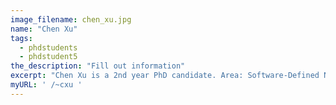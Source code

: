 ```yaml
---
image_filename: chen_xu.jpg
name: "Chen Xu"
tags:
  - phdstudents
  - phdstudent5
the_description: "Fill out information"
excerpt: "Chen Xu is a 2nd year PhD candidate. Area: Software-Defined Networking and Network Measurement."
myURL: ' /~cxu '
---
```


